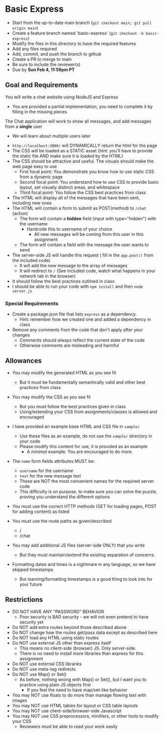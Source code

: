 # Basic Express

* Start from the up-to-date main branch (`git checkout main; git pull origin main`)
* Create a feature branch named 'basic-express' (`git checkout -b basic-express`)
* Modify the files in this directory to have the required features
* Add any files required 
* Add, commit, and push the branch to github
* Create a PR to merge to main
* Be sure to include the reviewer(s)  
* Due by **Sun Feb 4, 11:59pm PT**

## Goal and Requirements

You will write a chat website using NodeJS and Express
- You are provided a partial implementation, you need to complete it by filling in the missing pieces

The Chat application will work to show all messages, and add messages from a **single** user
- We will learn about multiple users later

* `http://localhost:3000/` will DYNAMICALLY return the html for the page
* The CSS will be loaded as a STATIC asset (hint: you'll have to provide the static file AND make sure it is loaded by the HTML)
* The CSS should be attractive and useful.  The visuals should make the web page easy to use
  - First focal point: You demonstrate you know how to use static CSS from a dynamic page
  - Second focal point: You understand how to use CSS to provide basic layout, set visually distinct areas, and whitespace
  - Third focal point: You follow the CSS best practices from class
* The HTML will display all of the messages that have been sent, including new ones
* The HTML will contain a form to submit as POST(method) to `/chat` (action)
  * The form will contain a **hidden** field (input with type="hidden") with the username
    - Hardcode this to username of your choice
      - All new messages will be coming from this user in this assignment 
  * The form will contain a field with the message the user wants to send
* The server-side JS will handle this request ( fill in the `app.post()` from the included code)
  * It will add the new message to the array of messages
  * It will redirect to `/` (See included code, watch what happens in your network tab in the browser)
* It should follow the best practices outlined in class
* I should be able to run your code with `npm install` and then `node server.js`

### Special Requirements
* Create a package.json file that lists `express` as a dependency.  
  - Hint: remember how we created one and added a dependency in class
* Remove any comments from the code that don't apply after your changes
  - Comments should always reflect the current state of the code
  - Otherwise comments are misleading and harmful

## Allowances
* You may modify the generated HTML as you see fit
    * But it must be fundamentally semantically valid and other best practices from class
* You may modify the CSS as you see fit
    * But you must follow the best practices given in class
    * Using/extending your CSS from assignments/classes is allowed and encouraged
* I have provided an example base HTML and CSS file in `sample/`
  - Use these files as an example, do not use the `sample/` directory in your code
  - Please modify this content for use, it is provided as an example
    - A _minimal_ example.  You are encouraged to do more.
* The `name` form fields attributes MUST be:
    * `username` for the username
    * `text` for the new message text
    - These are NOT the most convenient names for the required server code
    - This difficulty is on purpose, to make sure you can solve the puzzle, proving you understand the different options

* You must use the correct HTTP methods (GET for loading pages, POST for adding content) as listed
* You must use the route paths as given/described
    * /
    * /chat
* You may add additional JS files (server-side ONLY) that you write
    * But they must maintain/extend the existing separation of concerns
* Formatting dates and times is a nightmare in any language, so we have skipped timestamps
  - But learning/formatting timestamps is a good thing to look into for your future

## Restrictions
* DO NOT HAVE ANY "PASSWORD" BEHAVIOR
    * Poor security is BAD security - we will not even pretend to have security yet
* Do NOT add extra routes beyond those described above
* Do NOT change how the routes get/pass data except as described here
* Do NOT load any HTML using static routes
* Do NOT use external JS other than express itself
    * This means no client-side (browser) JS.  Only server-side.
    - There is no need to install more libraries than express for this assignment
* Do NOT use external CSS libraries
* Do NOT use meta-tag redirects
* Do NOT use Map() or Set()
  - As before, nothing wrong with Map() or Set(), but I want you to practice using plain JS objects first
    - If you feel the need to have map/set-like behavior
* You may NOT use floats to do more than manage flowing text with images
* You may NOT use HTML tables for layout or CSS table layouts
* You may NOT use client-side/browser-side Javascript
* You may NOT use CSS preprocessors, minifiers, or other tools to modify your CSS
  * Reviewers must be able to read your work easily

